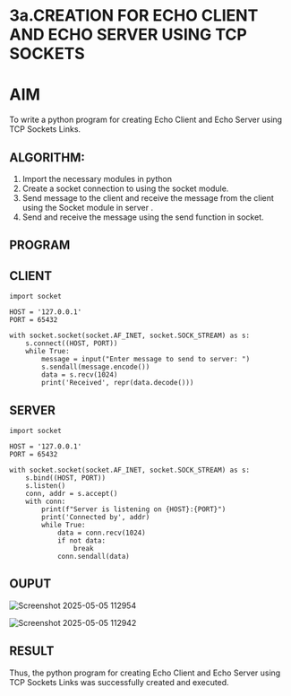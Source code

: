 # 3a.CREATION FOR ECHO CLIENT AND ECHO SERVER USING TCP SOCKETS
# AIM
To write a python program for creating Echo Client and Echo Server using TCP
Sockets Links.
## ALGORITHM:
1. Import the necessary modules in python
2. Create a socket connection to using the socket module.
3. Send message to the client and receive the message from the client using the Socket module in
 server .
4. Send and receive the message using the send function in socket.
## PROGRAM
## CLIENT
```
import socket

HOST = '127.0.0.1'
PORT = 65432

with socket.socket(socket.AF_INET, socket.SOCK_STREAM) as s:
    s.connect((HOST, PORT))
    while True:
        message = input("Enter message to send to server: ")
        s.sendall(message.encode())
        data = s.recv(1024)
        print('Received', repr(data.decode()))

```
## SERVER
```
import socket

HOST = '127.0.0.1'
PORT = 65432

with socket.socket(socket.AF_INET, socket.SOCK_STREAM) as s:
    s.bind((HOST, PORT))
    s.listen()
    conn, addr = s.accept()
    with conn:
        print(f"Server is listening on {HOST}:{PORT}")
        print('Connected by', addr)
        while True:
            data = conn.recv(1024)
            if not data:
                break
            conn.sendall(data)

```
## OUPUT

![Screenshot 2025-05-05 112954](https://github.com/user-attachments/assets/353ba512-3380-489b-90c3-74a0268fe6a7)


![Screenshot 2025-05-05 112942](https://github.com/user-attachments/assets/3eb3e16d-5191-4609-998c-f161a458df22)

## RESULT
Thus, the python program for creating Echo Client and Echo Server using TCP Sockets Links 
was successfully created and executed.
